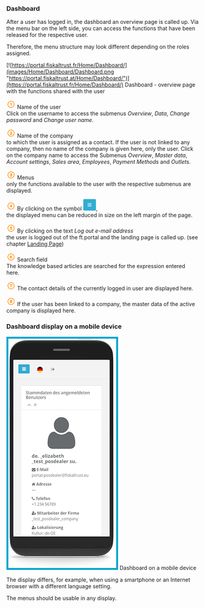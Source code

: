### Dashboard

After a user has logged in, the dashboard an overview page is called up. Via the menu bar on the left side, you can access the functions that have been released for the respective user.

Therefore, the menu structure may look different depending on the roles assigned.

[![https://portal.fiskaltrust.fr/Home/Dashboard/](images/Home/Dashboard/Dashboard.png "https://portal.fiskaltrust.at/Home/Dashboard/")](https://portal.fiskaltrust.fr/Home/Dashboard/)
Dashboard - overview page with the functions shared with the user

<img src="../images/Numbers/circle-1o.svg" width="24px"> Name of the user<br>Click on the username to access the submenus *Overview*, *Data*, *Change password* and *Change user name*.

<img src="../images/Numbers/circle-2o.svg" width="24px"> Name of the company<br>to which the user is assigned as a contact. If the user is not linked to any company, then no name of the company is given here, only the user. Click on the company name to access the Submenus *Overview*, *Master data*, *Account settings*, *Sales area*, *Employees*, *Payment Methods* and *Outlets*.

<img src="../images/Numbers/circle-3o.svg" width="24px"> Menus<br>only the functions available to the user with the respective submenus are displayed.

<img src="../images/Numbers/circle-4o.svg" width="24px"> By clicking on the symbol ![Menu](../images/Buttons/028.png "Menu"),<br>the displayed menu can be reduced in size on the left margin of the page.

<img src="../images/Numbers/circle-5o.svg" width="24px"> By clicking on the text _Log out e-mail address_<br>the user is logged out of the ft.portal and the landing page is called up. (see chapter [Landing Page](portal.md#landing-page))

<img src="../images/Numbers/circle-6o.svg" width="24px"> Search field<br>The knowledge based articles are searched for the expression entered here.

<img src="../images/Numbers/circle-7o.svg" width="24px"> The contact details of the currently logged in user are displayed here.

<img src="../images/Numbers/circle-8o.svg" width="24px"> If the user has been linked to a company, the master data of the active company is displayed here.

### Dashboard display on a mobile device

![Dashboard on a mobile device](../handbook-at/images/portal-sandbox.fiskaltrust.at/Home/Dashboard/002.png)
Dashboard on a mobile device

The display differs, for example, when using a smartphone or an Internet browser with a different language setting.

The menus should be usable in any display.
